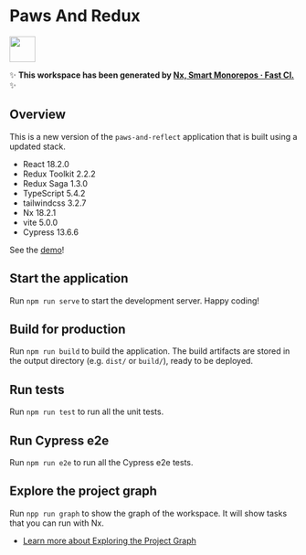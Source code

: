 # Paws And Redux

<a alt="Nx logo" href="https://nx.dev" target="_blank" rel="noreferrer"><img src="https://raw.githubusercontent.com/nrwl/nx/master/images/nx-logo.png" width="45"></a>

✨ **This workspace has been generated by [Nx, Smart Monorepos · Fast CI.](https://nx.dev)** ✨

## Overview

This is a new version of the `paws-and-reflect` application 
that is built using a updated stack. 

- React 18.2.0
- Redux Toolkit 2.2.2
- Redux Saga 1.3.0
- TypeScript 5.4.2
- tailwindcss 3.2.7
- Nx 18.2.1
- vite 5.0.0
- Cypress 13.6.6

See the [demo](https://richiemillennium.github.io/paws-and-redux-demo/)!

## Start the application

Run `npm run serve` to start the development server. Happy coding!

## Build for production

Run `npm run build` to build the application. The build artifacts are stored in the output directory (e.g. `dist/` or `build/`), ready to be deployed.

## Run tests

Run `npm run test` to run all the unit tests.

## Run Cypress e2e

Run `npm run e2e` to run all the Cypress e2e tests.

## Explore the project graph

Run `npp run graph` to show the graph of the workspace.
It will show tasks that you can run with Nx.

- [Learn more about Exploring the Project Graph](https://nx.dev/core-features/explore-graph)
